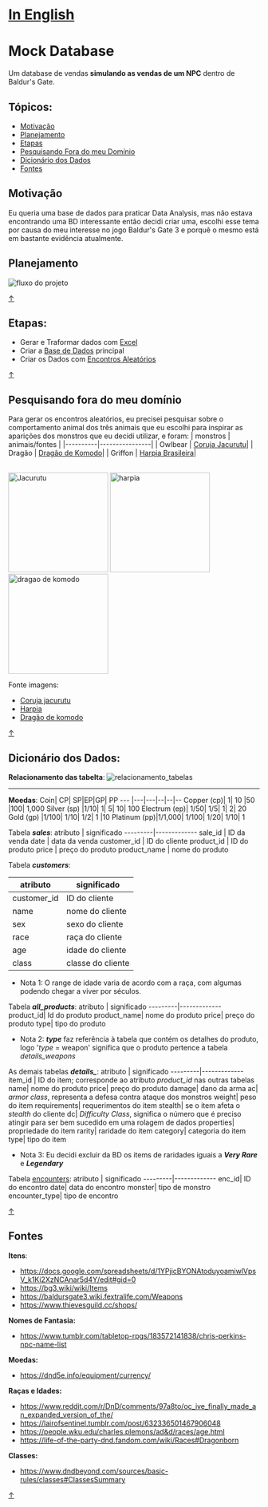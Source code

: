 # [In English](https://github.com/PatrickLeal/projeto_baldursgate_vendor_sales/blob/main/english_README.md)
# Mock Database

Um database de vendas **simulando as vendas de um NPC** dentro de Baldur's Gate. 

## Tópicos:
* [Motivação](#motivação)
* [Planejamento](#planejamento)
* [Etapas](#etapas)
* [Pesquisando Fora do meu Domínio](#pesquisando-fora-do-meu-domínio)
* [Dicionário dos Dados](#dicionário-dos-dados)
* [Fontes](#fontes)


## Motivação
Eu queria uma base de dados para praticar Data Analysis, mas não estava encontrando uma BD interessante então decidi criar uma, escolhi esse tema por causa do meu interesse no jogo Baldur's Gate 3 e porquê o mesmo está em bastante evidência atualmente.
## Planejamento
![fluxo do projeto](https://github.com/PatrickLeal/projeto_baldursgate_vendor_sales/assets/64172146/04e8c08f-eafa-4e0d-b1b6-1383114b1f23)

[↑](#tópicos)

## Etapas:
* Gerar e Traformar dados com [Excel](https://github.com/PatrickLeal/projeto_baldursgate_vendor_sales/blob/main/usando_excel.md)
* Criar a [Base de Dados](https://github.com/PatrickLeal/projeto_baldursgate_vendor_sales/blob/main/database_creation.ipynb) principal
* Criar os Dados com [Encontros Aleatórios](https://github.com/PatrickLeal/projeto_baldursgate_vendor_sales/blob/main/encounters_dataset_creation.ipynb)

[↑](#tópicos)
 
## Pesquisando fora do meu domínio
Para gerar os encontros aleatórios, eu precisei pesquisar sobre o comportamento animal dos três animais que eu escolhi para inspirar as aparições dos monstros que eu decidi utilizar, e foram: 
| monstros | animais/fontes |
|----------|----------------|
| Owlbear  | [Coruja Jacurutu](https://www.wikiaves.com.br/wiki/jacurutu)|
| Dragão   | [Dragão de Komodo](https://pt.wikipedia.org/wiki/Drag%C3%A3o-de-komodo#:~:text=Apesar%20dos%20drag%C3%B5es%2Dde%2Dkomodo,incluindo%20invertebrados%2C%20aves%20e%20mam%C3%ADferos.&text=A%20%C3%A9poca%20de%20reprodu%C3%A7%C3%A3o%20come%C3%A7a,ovos%20s%C3%A3o%20postos%20em%20setembro.)|
| Griffon  | [Harpia Brasileira](https://pt.wikipedia.org/wiki/Gavi%C3%A3o-real)|

<div style="display: inline_block" align="left"><br>
 <img width="200" height="200" src="https://github.com/PatrickLeal/projeto_baldursgate_vendor_sales/assets/64172146/d3b964fb-cf1e-4b08-a93f-99c32a1ceb97" alt="Jacurutu"/>
 <img width="200" height="200" src="https://github.com/PatrickLeal/projeto_baldursgate_vendor_sales/assets/64172146/fc58faa8-d1e8-42c6-bf7d-ac1653cb73d0" alt="harpia"/>
 <img width="200" height="200" src="https://github.com/PatrickLeal/projeto_baldursgate_vendor_sales/assets/64172146/564147cc-705a-4bf2-a27a-4b920b1e6d67" alt="dragao de komodo"/>
</div>

Fonte imagens:
* [Coruja jacurutu](https://pt.wikipedia.org/wiki/Ficheiro:Talons,_Great_Horned_Owl.jpg)
* [Harpia](https://pt.wikipedia.org/wiki/Ficheiro:Harpia_harpyja_001_800.jpg)
* [Dragão de komodo](https://pt.wikipedia.org/wiki/Ficheiro:Varanus_komodoensis6.jpg)

[↑](#tópicos)

## Dicionário dos Dados:

**Relacionamento das tabelta**:
![relacionamento_tabelas](https://github.com/PatrickLeal/projeto_baldursgate_vendor_sales/assets/64172146/7c11e79f-aad8-4cad-bcd9-7b77dbe81fb2)
***

**Moedas**:
Coin|	CP|	SP|EP|GP|	PP
--- |---|---|--|--|--
Copper (cp)|	1|	10	|50	|100|	1,000
Silver (sp)	|1/10|	1|	5|	10|	100
Electrum (ep)|	1/50|	1/5|	1|	2|	20
Gold (gp)	|1/100|	1/10|	1/2|	1	|10
Platinum (pp)|1/1,000|	1/100|	1/20|	1/10|	1

Tabela ***sales***:
atributo | significado 
---------|-------------
sale_id  | ID da venda 
date     | data da venda 
customer_id | ID do cliente 
product_id | ID do produto 
price    | preço do produto 
product_name | nome do produto 

Tabela ***customers***:

atributo | significado 
---------|-------------
customer_id| ID do cliente
name| nome do cliente
sex| sexo do cliente
race| raça do cliente
age| idade do cliente
class| classe do cliente
* Nota 1: O range de idade varia de acordo com a raça, com algumas podendo chegar a viver por séculos.

Tabela ***all_products***:
atributo | significado 
---------|-------------
product_id| Id do produto
product_name| nome do produto
price| preço do produto
type| tipo do produto
* Nota 2: ***type*** faz referência à tabela que contém os detalhes do produto, logo '*type* = weapon' significa que o produto pertence a tabela *details_weapons*

As demais tabelas ***details_***:
atributo | significado 
---------|-------------
item_id | ID do item; corresponde ao atributo *product_id* nas outras tabelas
name| nome do produto
price| preço do produto
damage| dano da arma
ac| *armor class*, representa a defesa contra ataque dos monstros
weight| peso do item
requirements| requerimentos do item
stealth| se o item afeta o *stealth* do cliente
dc| *Difficulty Class*, significa o número que é preciso atingir para ser bem sucedido em uma rolagem de dados
properties| propriedade do item
rarity| raridade do item
category| categoria do item
type| tipo do item

* Nota 3: Eu decidi excluir da BD os items de raridades iguais a ***Very Rare*** e ***Legendary***

Tabela [encounters](https://github.com/PatrickLeal/projeto_baldursgate_vendor_sales/blob/main/data/encounters.csv):
atributo | significado 
---------|-------------
enc_id| ID do encontro
date| data do encontro
monster| tipo de monstro 
encounter_type| tipo de encontro

[↑](#tópicos)

## **Fontes**
**Itens**:
* https://docs.google.com/spreadsheets/d/1YPjicBYONAtoduyoamiwlVpsV_k1Ki2XzNCAnar5d4Y/edit#gid=0
* https://bg3.wiki/wiki/Items
* https://baldursgate3.wiki.fextralife.com/Weapons
* https://www.thievesguild.cc/shops/
  
**Nomes de Fantasia:**
* https://www.tumblr.com/tabletop-rpgs/183572141838/chris-perkins-npc-name-list

**Moedas:**
* https://dnd5e.info/equipment/currency/

**Raças e Idades:** 
* https://www.reddit.com/r/DnD/comments/97a8to/oc_ive_finally_made_an_expanded_version_of_the/
* https://lairofsentinel.tumblr.com/post/632336501467906048
* https://people.wku.edu/charles.plemons/ad&d/races/age.html
* https://life-of-the-party-dnd.fandom.com/wiki/Races#Dragonborn

**Classes:**
* https://www.dndbeyond.com/sources/basic-rules/classes#ClassesSummary
 
[↑](#tópicos)
